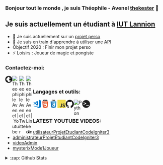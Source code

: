 ### Bonjour tout le monde , je suis Théophile - Avenel [thekester][site web] :wave:

## Je suis actuellement un étudiant à [IUT Lannion][universite]
- 🔭 Je suis actuellement sur un [projet perso][projetActuel]
- 🌱 Je suis en train d'apprendre à utiliser une [API][scryfall]
- Objectif 2020 : Finir mon projet perso
- ⚡ Loisirs : Joueur de magic et pongiste

### Contactez-moi:


[<img align="left" alt="tavenel.netlify.app" width="22px" src="https://raw.githubusercontent.com/iconic/open-iconic/master/svg/globe.svg" /> ][site web]

[<img  align="left" alt="Theophile Avenel | Youtube" width="22px" src="https://upload.wikimedia.org/wikipedia/commons/0/09/YouTube_full-color_icon_%282017%29.svg" /> ][youtube]

[<img  align="left" alt="Theophile Avenel | Twitter" width="22px" src="https://img.icons8.com/fluent/100/000000/twitter.png" /> ][twitter]

[<img  align="left" alt="Theophile Avenel | Linkedin" width="22px" src="https://img.icons8.com/office/30/000000/linkedin.png" /> ][linkedin]

<br />

### Langages et outils:

<img  align="left" alt="Visual Studio Code" width="26px" src="https://raw.githubusercontent.com/github/explore/80688e429a7d4ef2fca1e82350fe8e3517d3494d/topics/visual-studio-code/visual-studio-code.png" /> 

<img  align="left" alt="HTML5" width="26px" src="https://raw.githubusercontent.com/github/explore/80688e429a7d4ef2fca1e82350fe8e3517d3494d/topics/html/html.png" /> 

<img  align="left" alt="CSS3" width="26px" src="https://raw.githubusercontent.com/github/explore/80688e429a7d4ef2fca1e82350fe8e3517d3494d/topics/css/css.png" /> 

<img  align="left" alt="JS" width="26px" src="https://raw.githubusercontent.com/github/explore/80688e429a7d4ef2fca1e82350fe8e3517d3494d/topics/javascript/javascript.png" /> 

<img  align="left" alt="Github" width="26px" src="https://raw.githubusercontent.com/github/explore/78df643247d429f6cc873026c0622819ad797942/topics/github/github.png" /> 

<img align="left" alt="Python" width="26px" src="https://cdn.jsdelivr.net/npm/simple-icons@v3/icons/python.svg" />

<img  align="left" alt="Shell" width="26px" src="https://raw.githubusercontent.com/github/explore/80688e429a7d4ef2fca1e82350fe8e3517d3494d/topics/terminal/terminal.png" /> 


<br />
<br />


### LATEST YOUTUBE VIDEOS:
<!-- YOUTUBE:START -->
- [utilisateurProjetEtudiantCodeIgniter3](https://www.youtube.com/watch?v=2WVRP3_Cjp0)
- [administrateurProjetEtudiantCodeIgniter3](https://www.youtube.com/watch?v=8p0mxJz2PtY)
- [videoAdmin](https://www.youtube.com/watch?v=yL5FzWaAMAU)
- [mysterixMode1Joueur](https://www.youtube.com/watch?v=cbG9VeXRSeg)
<!-- YOUTUBE:END -->


<details>
    <summary>:zap: Github Stats </summary>

   <img align="left" alt="thekester'Github Stats" src="https://github-readme-stats2.thekester.vercel.app/api?username=thekester&show_icons=true&hide_border=true" />

</details>

[site web]: https://tavenel.netlify.app
[universite]: http://www.iut-lannion.fr/
[projetActuel]: https://github.com/thekester/traitementCarteMagic
[scryfall]: https://scryfall.com/docs/api
[youtube]: https://www.youtube.com/channel/UCUzyyjeZdNp0TTtFn2dRVtQ?
[twitter]: https://twitter.com/AvenelTheophile
[linkedin]: https://www.linkedin.com/in/theophile-avenel-42974a194

